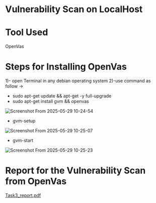 # Vulnerability Scan on LocalHost
# Tool Used
OpenVas

# Steps for Installing OpenVas
1)- open Terminal in any debian operating system 
2)-use command as follow ->
   - sudo apt-get update && apt-get -y full-upgrade
   - sudo apt-get install gvm && openvas
     
   ![Screenshot From 2025-05-29 10-24-54](https://github.com/user-attachments/assets/c6ab7f07-273f-4d95-a005-05ceca86f7be)

   - gvm-setup

   
   ![Screenshot From 2025-05-29 10-25-07](https://github.com/user-attachments/assets/16495acc-a81f-446f-9bc4-32c3ee3710c1)

   - gvm-start

   ![Screenshot From 2025-05-29 10-25-23](https://github.com/user-attachments/assets/8faf1d2b-c6a6-460c-9259-fa8c82bef087)

# Report for the Vulnerability Scan from OpenVas
[Task3_report.pdf](https://github.com/user-attachments/files/20500913/Task3_report.pdf)


   
   
